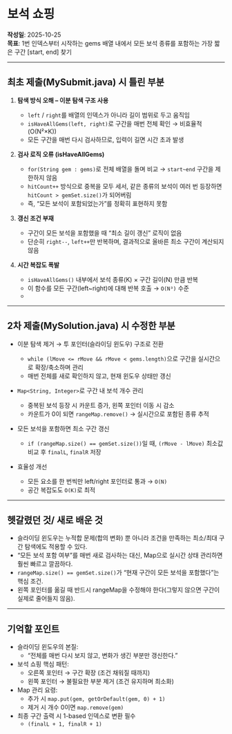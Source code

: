 # 보석 쇼핑

**작성일**: 2025-10-25</br>
**목표**: 1번 인덱스부터 시작하는 gems 배열 내에서 모든 보석 종류를 포함하는 가장 짧은 구간 [start, end] 찾기

---

## 최초 제출(MySubmit.java) 시 틀린 부분
1. **탐색 방식 오해 – 이분 탐색 구조 사용**
   - `left` / `right`를 배열의 인덱스가 아니라 길이 범위로 두고 움직임
   - `isHaveAllGems(left, right)`로 구간을 매번 전체 확인 → 비효율적 (O(N²×K))
   - 모든 구간을 매번 다시 검사하므로, 입력이 길면 시간 초과 발생

2. **검사 로직 오류 (isHaveAllGems)**
   - `for(String gem : gems)`로 전체 배열을 돌며 비교 → `start~end` 구간을 제한하지 않음
   - `hitCount++` 방식으로 중복을 모두 세서, 같은 종류의 보석이 여러 번 등장하면 `hitCount > gemSet.size()`가 되어버림
   - 즉, “모든 보석이 포함되었는가”를 정확히 표현하지 못함

3. **갱신 조건 부재**
    - 구간이 모든 보석을 포함했을 때 “최소 길이 갱신” 로직이 없음
    - 단순히 `right--`, `left++`만 반복하며, 결과적으로 올바른 최소 구간이 계산되지 않음

4. **시간 복잡도 폭발**
    - `isHaveAllGems()` 내부에서 보석 종류(K) × 구간 길이(N) 만큼 반복
    - 이 함수를 모든 구간(left~right)에 대해 반복 호출 → `O(N³)` 수준
    -  


---

## 2차 제출(MySolution.java) 시 수정한 부분
- 이분 탐색 제거 → 투 포인터(슬라이딩 윈도우) 구조로 전환
    - `while (lMove <= rMove && rMove < gems.length)`으로 구간을 실시간으로 확장/축소하며 관리
    - 매번 전체를 새로 확인하지 않고, 현재 윈도우 상태만 갱신

- `Map<String, Integer>`로 구간 내 보석 개수 관리
    - 중복된 보석 등장 시 카운트 증가, 왼쪽 포인터 이동 시 감소
    - 카운트가 0이 되면 `rangeMap.remove()` → 실시간으로 포함된 종류 추적

- 모든 보석을 포함하면 최소 구간 갱신
    - `if (rangeMap.size() == gemSet.size())`일 때, `(rMove - lMove)` 최소값 비교 후 `finalL`, `finalR` 저장

- 효율성 개선
    - 모든 요소를 한 번씩만 left/right 포인터로 통과 → `O(N)`
    - 공간 복잡도도 `O(K)`로 최적

---

## 헷갈렸던 것/ 새로 배운 것
- 슬라이딩 윈도우는 누적합 문제(합의 변화) 뿐 아니라 조건을 만족하는 최소/최대 구간 탐색에도 적용할 수 있다.
- “모든 보석 포함 여부”를 매번 새로 검사하는 대신, Map으로 실시간 상태 관리하면 훨씬 빠르고 깔끔하다.
- `rangeMap.size() == gemSet.size()`가 “현재 구간이 모든 보석을 포함했다”는 핵심 조건.
- 왼쪽 포인터를 옮길 때 반드시 rangeMap을 수정해야 한다(그렇지 않으면 구간이 실제로 줄어들지 않음).

---

## 기억할 포인트
- 슬라이딩 윈도우의 본질: 
    - “전체를 매번 다시 보지 않고, 변화가 생긴 부분만 갱신한다.”
- 보석 쇼핑 핵심 패턴:
    - 오른쪽 포인터 → 구간 확장 (조건 채워질 때까지)
    - 왼쪽 포인터 → 불필요한 부분 제거 (조건 유지하며 최소화)
- Map 관리 요령:
    - 추가 시 `map.put(gem, getOrDefault(gem, 0) + 1)`
    - 제거 시 개수 0이면 `map.remove(gem)`
- 최종 구간 출력 시 1-based 인덱스로 변환 필수
    - `(finalL + 1, finalR + 1)`

